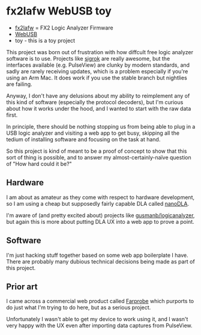 # fx2lafw WebUSB toy

- [fx2lafw](https://sigrok.org/wiki/Fx2lafw) = FX2 Logic Analyzer Firmware
- [WebUSB](https://developer.mozilla.org/en-US/docs/Web/API/WebUSB_API)
- toy - this is a toy project

This project was born out of frustration with how diffcult free logic analyzer
software is to use. Projects like [sigrok](sigrok.org) are really awesome, but
the interfaces available (e.g. PulseView) are clunky by modern standards, and
sadly are rarely receiving updates, which is a problem especially if you're
using an Arm Mac. It does work if you use the stable branch but nightlies are
failing.

Anyway, I don't have any delusions about my ability to reimplement any of this
kind of software (especially the protocol decoders), but I'm curious about how
it works under the hood, and I wanted to start with the raw data first.

In principle, there should be nothing stopping us from being able to plug in a
USB logic analyzer and visiting a web app to get busy, skipping all the tedium
of installing software and focusing on the task at hand.

So this project is kind of meant to be a proof of concept to show that this sort
of thing is possible, and to answer my almost-certainly-naïve question of "How
hard could it be?"

## Hardware

I am about as amateur as they come with respect to hardware development, so I am
using a cheap but supposedly fairly capable DLA called
[nanoDLA](https://github.com/wuxx/nanoDLA/blob/master/README_en.md).

I'm aware of (and pretty excited about) projects like
[gusmanb/logicanalyzer](https://github.com/gusmanb/logicanalyzer), but again
this is more about putting DLA UX into a web app to prove a point.

## Software

I'm just hacking stuff together based on some web app boilerplate I have. There
are probably many dubious technical decisions being made as part of this
project.

## Prior art

I came across a commercial web product called [Farprobe](https://farprobe.com/)
which purports to do just what I'm trying to do here, but as a serious project.

Unfortunately I wasn't able to get my device to work using it, and I wasn't very
happy with the UX even after importing data captures from PulseView.
